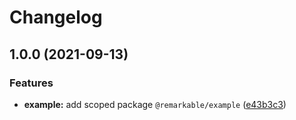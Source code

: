 # Changelog

## 1.0.0 (2021-09-13)


### Features

* **example:** add scoped package `@remarkable/example` ([e43b3c3](https://www.github.com/remarkablemark/lerna-template/commit/e43b3c3ca77f483e41afe8ca20ea6ddb5f1f9c40))
